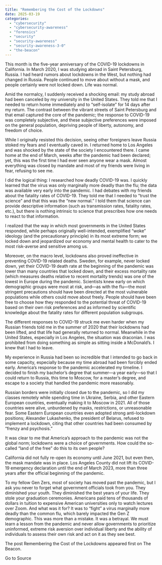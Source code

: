 ```yaml
---
title: "Remembering the Cost of the Lockdowns"
date: 2025-03-19
categories: 
  - "cybersecurity"
  - "cybersecurity-awareness"
  - "forensics"
  - "security"
  - "security-awareness"
  - "security-awareness-3-0"
  - "the-beacon"
---
```


This month is the five-year anniversary of the COVID-19 lockdowns in California. In March 2020, I was studying abroad in Saint Petersburg, Russia. I had heard rumors about lockdowns in the West, but nothing had changed in Russia. People continued to move about without a mask, and people certainly were not locked down. Life was normal.

Amid the normalcy, I suddenly received a shocking email: my study abroad had been canceled by my university in the United States. They told me that I needed to return home immediately and to “self-isolate” for 14 days after my return. The contrast between the vibrant streets of Saint Petersburg and that email captured the core of the pandemic; the response to COVID-19 was completely subjective, and these subjective preferences were imposed on the general population, depriving people of liberty, autonomy, and freedom of choice.

While I originally resisted this decision, seeing other foreigners leave Russia stoked my fears and I eventually caved in. I returned home to Los Angeles and was shocked by the state of the society I encountered there. I came home at the end of March, weeks after the pandemic had been declared; yet, this was the first time I had ever seen anyone wear a mask. Almost everything was closed by mandate and most of my friends were living in fear, refusing to see me.

I did the logical thing: I researched how deadly COVID-19 was. I quickly learned that the virus was only marginally more deadly than the flu; the data was available very early into the pandemic. I had debates with my friends about the fatality rates of COVID-19. They told me that I needed to “trust the science” and that this was the “new normal.” I told them that science can provide descriptive information (such as transmission rates, fatality rates, etc.), but there is nothing intrinsic to science that prescribes how one needs to react to that information.

I realized that the way in which most governments in the United States responded, while perhaps originally well-intended, exemplified “woke” ideology (and the precautionary principle) in its most extreme form; we locked down and jeopardized our economy and mental health to cater to the most risk-averse and sensitive among us. 

Moreover, on the macro level, lockdowns also proved ineffective in preventing COVID-19 related deaths. Sweden, for example, never locked down, yet their COVID-19 death rate at the beginning of the pandemic was lower than many countries that locked down, and their excess mortality rate (which measures deaths relative to recent mortality trends) was one of the lowest in Europe during the pandemic. Scientists knew early on which demographic groups were most at risk, and—as with the flu—the most stringent precautions should have been directed at the most vulnerable populations while others could move about freely. People should have been free to choose how they responded to the potential threat of COVID-19 based on their own risk preferences and as informed by scientific knowledge about the fatality rates for different population subgroups.

The different responses to COVID-19 struck me even harder when my Russian friends told me in the summer of 2020 that their lockdowns had been lifted, and that life had generally returned to normal. Meanwhile in the United States, especially in Los Angeles, the situation was draconian. I was prohibited from doing something as simple as sitting inside a McDonald’s. I knew that I had to leave.

My experience in Russia had been so incredible that I intended to go back in some capacity, especially because my time abroad had been forcibly ended early. America’s response to the pandemic accelerated my timeline. I decided to finish my bachelor’s degree that summer—a year early—so that I could return to Russia, this time to Moscow, for a master’s degree, and escape to a society that handled the pandemic more reasonably.

Russian borders were initially closed due to the pandemic, so I did my classes remotely while spending time in Ukraine, Serbia, and other Eastern European countries, eventually making it to Moscow in 2021. All of those countries were alive, unburdened by masks, restrictions, or unreasonable fear. Some Eastern European countries even adopted strong anti-lockdown positions; Alexander Lukashenko, the president of Belarus, refused to implement a lockdown, citing that other countries had been consumed by “frenzy and psychosis.”

It was clear to me that America’s approach to the pandemic was not the global norm; lockdowns were a choice of governments. How could the so-called “land of the free” do this to its own people?

California did not fully re-open its economy until June 2021, but even then, the mask mandate was in place. Los Angeles County did not lift its COVID-19 emergency declaration until the end of March 2023, more than three years after the official beginning of the pandemic.

To my fellow Gen Zers, most of society has moved past the pandemic, but I ask you never to forget what government officials took from you. They diminished your youth. They diminished the best years of your life. They stole your graduation ceremonies. Americans paid tens of thousands of dollars in tuition to expensive American universities only to watch lectures over Zoom. And what was it for? It was to “fight” a virus marginally more deadly than the common flu, which barely impacted the Gen Z demographic. This was more than a mistake. It was a betrayal. We must learn a lesson from the pandemic and never allow governments to prioritize uninformed, extreme risk aversion over individual liberty and the ability of individuals to assess their own risk and act on it as they see best.

The post Remembering the Cost of the Lockdowns appeared first on The Beacon.

Go to Source
